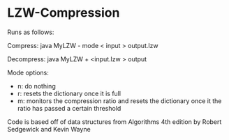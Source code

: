 # LZW-Compression

Runs as follows:

Compress: java MyLZW - mode < input > output.lzw

Decompress: java MyLZW + <input.lzw > output

Mode options:
- n: do nothing
- r: resets the dictionary once it is full
- m: monitors the compression ratio and resets the dictionary once it the ratio has passed a certain threshold

Code is based off of data structures from Algorithms 4th edition by Robert Sedgewick and Kevin Wayne
